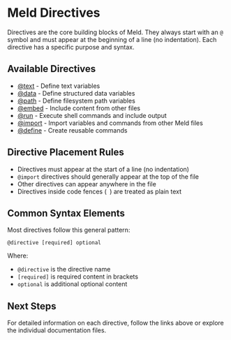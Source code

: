 # Meld Directives

Directives are the core building blocks of Meld. They always start with an `@` symbol and must appear at the beginning of a line (no indentation). Each directive has a specific purpose and syntax.

## Available Directives

- [@text](./text.md) - Define text variables
- [@data](./data.md) - Define structured data variables
- [@path](./path.md) - Define filesystem path variables
- [@embed](./embed.md) - Include content from other files
- [@run](./run.md) - Execute shell commands and include output
- [@import](./import.md) - Import variables and commands from other Meld files
- [@define](./define.md) - Create reusable commands

## Directive Placement Rules

- Directives must appear at the start of a line (no indentation)
- `@import` directives should generally appear at the top of the file
- Other directives can appear anywhere in the file
- Directives inside code fences (``` ```) are treated as plain text

## Common Syntax Elements

Most directives follow this general pattern:

```
@directive [required] optional
```

Where:
- `@directive` is the directive name
- `[required]` is required content in brackets
- `optional` is additional optional content

## Next Steps

For detailed information on each directive, follow the links above or explore the individual documentation files.